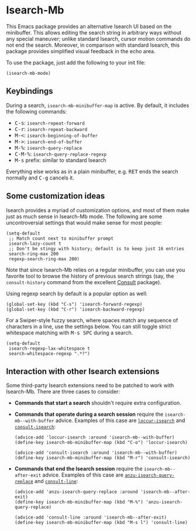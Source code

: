 Isearch-Mb
==========

This Emacs package provides an alternative Isearch UI based on the
minibuffer.  This allows editing the search string in arbitrary ways
without any special maneuver; unlike standard Isearch, cursor motion
commands do not end the search.  Moreover, in comparison with standard
Isearch, this package provides simplified visual feedback in the echo
area.

To use the package, just add the following to your init file:
``` elisp
(isearch-mb-mode)
```

Keybindings
-----------

During a search, `isearch-mb-minibuffer-map` is active.  By default,
it includes the following commands:

- <kbd>C-s</kbd>: `isearch-repeat-forward`
- <kbd>C-r</kbd>: `isearch-repeat-backward`
- <kbd>M-<</kbd>: `isearch-beginning-of-buffer`
- <kbd>M-></kbd>: `isearch-end-of-buffer`
- <kbd>M-%</kbd>: `isearch-query-replace`
- <kbd>C-M-%</kbd>: `isearch-query-replace-regexp`
- <kbd>M-s</kbd> prefix: similar to standard Isearch

Everything else works as in a plain minibuffer, e.g. <kbd>RET</kbd>
ends the search normally and <kbd>C-g</kbd> cancels it.

Some customization ideas
------------------------

Isearch provides a myriad of customization options, and most of them
make just as much sense in Isearch-Mb mode.  The following are some
uncontroversial settings that would make sense for most people:

``` elisp
(setq-default
 ;; Match count next to minibuffer prompt
 isearch-lazy-count t
 ;; Don't be stingy with history; default is to keep just 16 entries
 search-ring-max 200
 regexp-search-ring-max 200)
```

Note that since Isearch-Mb relies on a regular minibuffer, you can use
you favorite tool to browse the history of previous search strings
(say, the `consult-history` command from the excellent [Consult]
package).

Using regexp search by default is a popular option as well:

```elisp
(global-set-key (kbd "C-s") 'isearch-forward-regexp)
(global-set-key (kbd "C-r") 'isearch-backward-regexp)
```

For a Swiper-style fuzzy search, where spaces match any sequence of
characters in a line, use the settings below.  You can still toggle
strict whitespace matching with <kbd>M-s SPC</kbd> during a search.

``` elisp
(setq-default
 isearch-regexp-lax-whitespace t
 search-whitespace-regexp ".*?")
```

Interaction with other Isearch extensions
-----------------------------------------

Some third-party Isearch extensions need to be patched to work with
Isearch-Mb.  There are three cases to consider:

- **Commands that start a search** shouldn't require extra
  configuration.
  
- **Commands that operate during a search session** require the
  `isearch-mb--with-buffer` advice.  Examples of this case are
  [`loccur-isearch`][loccur] and [`consult-isearch`][consult]:
  
  ``` elisp
  (advice-add 'loccur-isearch :around 'isearch-mb--with-buffer)
  (define-key isearch-mb-minibuffer-map (kbd "C-o") 'loccur-isearch)
  
  (advice-add 'consult-isearch :around 'isearch-mb--with-buffer)
  (define-key isearch-mb-minibuffer-map (kbd "M-r") 'consult-isearch)
  ```
  
- **Commands that end the Isearch session** require the
  `isearch-mb--after-exit` advice.  Examples of this case are
  [`anzu-isearch-query-replace`][anzu] and
  [`consult-line`][consult]:

  ``` elisp
  (advice-add 'anzu-isearch-query-replace :around 'isearch-mb--after-exit)
  (define-key isearch-mb-minibuffer-map (kbd "M-%") 'anzu-isearch-query-replace)

  (advice-add 'consult-line :around 'isearch-mb--after-exit)
  (define-key isearch-mb-minibuffer-map (kbd "M-s l") 'consult-line)
  ```

[consult]: https://github.com/minad/consult
[loccur]: https://github.com/fourier/loccur#isearch-integration
[anzu]: https://github.com/emacsorphanage/anzu

